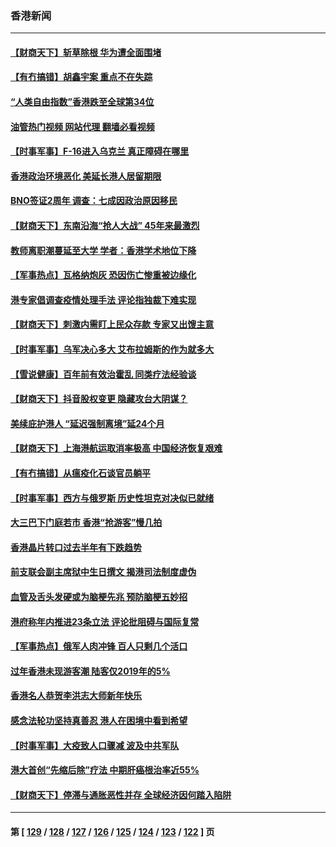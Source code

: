### 香港新闻
---
#### [【财商天下】斩草除根 华为遭全面围堵](../../pages/ncid1349362/n13921248.md?02031245) 
#### [【有冇搞错】胡鑫宇案 重点不在失踪](../../pages/ncid1349362/n13920672.md?02031245) 
#### [“人类自由指数”香港跌至全球第34位](../../pages/ncid1349362/n13920495.md?02031245) 
#### [油管热门视频 网站代理 翻墙必看视频](http://138.2.39.72:81/youtube.html?epic-marker?02031245)
#### [【时事军事】F-16进入乌克兰 真正障碍在哪里](../../pages/ncid1349362/n13920378.md?02031245) 
#### [香港政治环境恶化 美延长港人居留期限](../../pages/ncid1349362/n13920317.md?02031245) 
#### [BNO签证2周年 调查：七成因政治原因移民](../../pages/ncid1349362/n13919863.md?02031245) 
#### [【财商天下】东南沿海“抢人大战” 45年来最激烈](../../pages/ncid1349362/n13919571.md?02031245) 
#### [教师离职潮蔓延至大学 学者：香港学术地位下降](../../pages/ncid1349362/n13919257.md?02031245) 
#### [【军事热点】瓦格纳炮灰 恐因伤亡惨重被边缘化](../../pages/ncid1349362/n13918953.md?02031245) 
#### [港专家倡调查疫情处理手法 评论指独裁下难实现](../../pages/ncid1349362/n13919254.md?02031245) 
#### [【财商天下】刺激内需盯上民众存款 专家又出馊主意](../../pages/ncid1349362/n13918908.md?02031245) 
#### [【时事军事】乌军决心多大 艾布拉姆斯的作为就多大](../../pages/ncid1349362/n13917633.md?02031245) 
#### [【雪说健康】百年前有效治霍乱 同类疗法经验谈](../../pages/ncid1349362/n13917395.md?02031245) 
#### [【财商天下】抖音股权变更 隐藏攻台大阴谋？](../../pages/ncid1349362/n13916852.md?02031245) 
#### [美续庇护港人 “延迟强制离境”延24个月](../../pages/ncid1349362/n13916361.md?02031245) 
#### [【财商天下】上海港航运取消率极高 中国经济恢复艰难](../../pages/ncid1349362/n13916276.md?02031245) 
#### [【有冇搞错】从瘟疫化石谈官员躺平](../../pages/ncid1349362/n13916064.md?02031245) 
#### [【时事军事】西方与俄罗斯 历史性坦克对决似已就绪](../../pages/ncid1349362/n13915829.md?02031245) 
#### [大三巴下门庭若市 香港“抢游客”慢几拍](../../pages/ncid1349362/n13915651.md?02031245) 
#### [香港晶片转口过去半年有下跌趋势](../../pages/ncid1349362/n13915643.md?02031245) 
#### [前支联会副主席狱中生日撰文 揭港司法制度虚伪](../../pages/ncid1349362/n13915973.md?02031245) 
#### [血管及舌头发硬或为脑梗先兆 预防脑梗五妙招](../../pages/ncid1349362/n13915476.md?02031245) 
#### [港府称年内推进23条立法 评论批阻碍与国际复常](../../pages/ncid1349362/n13915074.md?02031245) 
#### [【军事热点】俄军人肉冲锋 百人只剩几个活口](../../pages/ncid1349362/n13914610.md?02031245) 
#### [过年香港未现游客潮 陆客仅2019年的5%](../../pages/ncid1349362/n13914334.md?02031245) 
#### [香港名人恭贺李洪志大师新年快乐](../../pages/ncid1349362/n13912149.md?02031245) 
#### [感念法轮功坚持真善忍 港人在困境中看到希望](../../pages/ncid1349362/n13912364.md?02031245) 
#### [【时事军事】大疫致人口骤减 波及中共军队](../../pages/ncid1349362/n13913023.md?02031245) 
#### [港大首创“先缩后除”疗法 中期肝癌根治率近55%](../../pages/ncid1349362/n13911297.md?02031245) 
#### [【财商天下】停滞与通胀恶性并存 全球经济因何踏入陷阱](../../pages/ncid1349362/n13912238.md?02031245) 

---
#### 第 [ [129](./129.md?02031245) / [128](./128.md?02031245) / [127](./127.md?02031245) / [126](./126.md?02031245) / [125](./125.md?02031245) / [124](./124.md?02031245) / [123](./123.md?02031245) / [122](./122.md?02031245) ] 页
